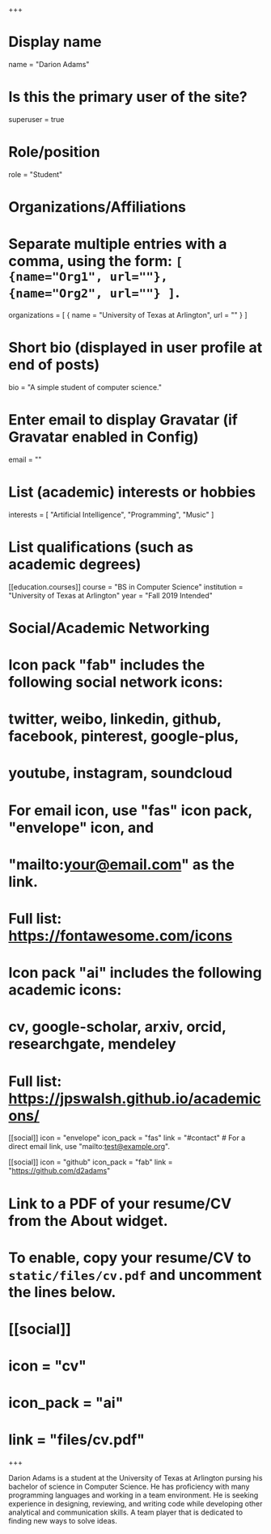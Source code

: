 +++
# Display name
name = "Darion Adams"

# Is this the primary user of the site?
superuser = true

# Role/position
role = "Student"

# Organizations/Affiliations
#   Separate multiple entries with a comma, using the form: `[ {name="Org1", url=""}, {name="Org2", url=""} ]`.
organizations = [ { name = "University of Texas at Arlington", url = "" } ]

# Short bio (displayed in user profile at end of posts)
bio = "A simple student of computer science."

# Enter email to display Gravatar (if Gravatar enabled in Config)
email = ""

# List (academic) interests or hobbies
interests = [
  "Artificial Intelligence",
  "Programming",
  "Music"
]

# List qualifications (such as academic degrees)
[[education.courses]]
  course = "BS in Computer Science"
  institution = "University of Texas at Arlington"
  year = "Fall 2019 Intended"

# Social/Academic Networking
#
# Icon pack "fab" includes the following social network icons:
#
#   twitter, weibo, linkedin, github, facebook, pinterest, google-plus,
#   youtube, instagram, soundcloud
#
#   For email icon, use "fas" icon pack, "envelope" icon, and
#   "mailto:your@email.com" as the link.
#
#   Full list: https://fontawesome.com/icons
#
# Icon pack "ai" includes the following academic icons:
#
#   cv, google-scholar, arxiv, orcid, researchgate, mendeley
#
#   Full list: https://jpswalsh.github.io/academicons/

[[social]]
  icon = "envelope"
  icon_pack = "fas"
  link = "#contact"  # For a direct email link, use "mailto:test@example.org".

[[social]]
  icon = "github"
  icon_pack = "fab"
  link = "https://github.com/d2adams"

# Link to a PDF of your resume/CV from the About widget.
# To enable, copy your resume/CV to `static/files/cv.pdf` and uncomment the lines below.
# [[social]]
#   icon = "cv"
#   icon_pack = "ai"
#   link = "files/cv.pdf"

+++

Darion Adams is a student at the University of Texas at Arlington pursing his bachelor of science in Computer Science.  He has proficiency with many programming languages and working in a team environment.  He is seeking experience in designing, reviewing, and writing code while developing other analytical and communication skills.  A team player that is dedicated to finding new ways to solve ideas.
